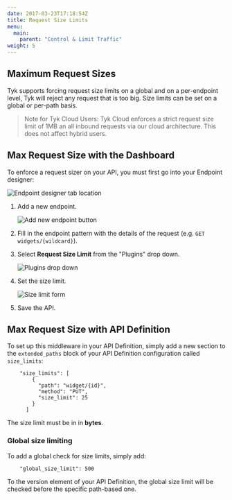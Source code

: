 ```yaml
---
date: 2017-03-23T17:18:54Z
title: Request Size Limits
menu:
  main:
    parent: "Control & Limit Traffic"
weight: 5 
---
```


## <a name="maximum-request-sizes"></a> Maximum Request Sizes

Tyk supports forcing request size limits on a global and on a per-endpoint level, Tyk will reject any request that is too big. Size limits can be set on a global or per-path basis.

> Note for Tyk Cloud Users: Tyk Cloud enforces a strict request size limit of 1MB an all inbound requests via our cloud architecture. This does not affect hybrid users.

## <a name="max-request-size-with-dashboard"></a> Max Request Size with the Dashboard

To enforce a request sizer on your API, you must first go into your Endpoint designer:

![Endpoint designer tab location][1]

1.  Add a new endpoint.
    
    ![Add new endpoint button][2]

2.  Fill in the endpoint pattern with the details of the request (e.g. `GET widgets/{wildcard}`).

3.  Select **Request Size Limit** from the "Plugins" drop down.
    
    ![Plugins drop down][3]

4.  Set the size limit.
    
    ![Size limit form][4]

5.  Save the API.


## <a name="max-request-size-with-api"></a> Max Request Size with API Definition

To set up this middleware in your API Definition, simply add a new section to the `extended_paths` block of your API Definition configuration called `size_limits`:

```
    "size_limits": [
        {
          "path": "widget/{id}",
          "method": "PUT",
          "size_limit": 25
        }
      ]
```

The size limit must be in in **bytes**.

### Global size limiting

To add a global check for size limits, simply add:
```
    "global_size_limit": 500 
``` 

To the version element of your API Definition, the global size limit will be checked before the specific path-based one.

[1]: /img/dashboard/system-management/endpointDesigner.png
[2]: /img/dashboard/system-management/addEndpoint.png
[3]: /img/dashboard/system-management/requestSizeDropdown.png
[4]: /img/dashboard/system-management/setSizeLimit.png

